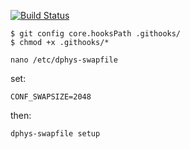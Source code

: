 [![Build Status](http://51.15.224.47:8080/buildStatus/icon?job=idmyteamclient)](http://51.158.167.251:8080/job/idmyteamclient/)

```
$ git config core.hooksPath .githooks/
$ chmod +x .githooks/*
```

```
nano /etc/dphys-swapfile
```
set:
```
CONF_SWAPSIZE=2048
```

then:
```
dphys-swapfile setup
```
